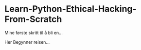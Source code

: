 # Learn-Python-Ethical-Hacking-From-Scratch
Mine første skritt til å bli en...

Her Begynner reisen...
